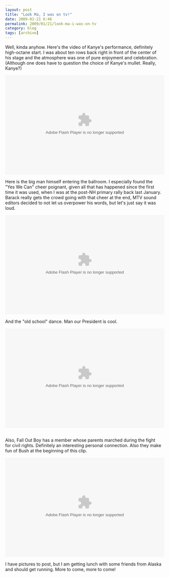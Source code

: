 ```yaml
---
layout: post
title: "Look Ma, I was on tv!"
date: 2009-01-21 6:46
permalink: 2009/01/21/look-ma-i-was-on-tv
category: blog
tags: [archive]
---
```

<p>Well, kinda anyhow. Here&#39;s the video of Kanye&#39;s performance, definitely high-octane start. I was about ten rows back right in front of the center of his stage and the atmosphere was one of pure enjoyment and celebration. (Although one does have to question the choice of Kanye&#39;s mullet. Really, Kanye?)</p>
<embed src="http://media.mtvnservices.com/mgid:uma:video:mtv.com:333663" width="512" height="319" type="application/x-shockwave-flash" flashVars="configParams=vid%3D333663%26uri%3Dmgid%3Auma%3Avideo%3Amtv.com%3A333663" allowFullScreen="true" allowScriptAccess="always" base="."></embed>
</p>
<p>Here is the big man himself entering the ballroom. I especially found the &quot;Yes We Can&quot; cheer poignant, given all that has happened since the first time it was used, when I was at the post-NH primary rally back last January. Barack really gets the crowd going with that cheer at the end, MTV sound editors decided to not let us overpower his words, but let&#39;s just say it was loud.</p>
<p><embed src="http://media.mtvnservices.com/mgid:uma:video:mtv.com:333657" width="512" height="319" type="application/x-shockwave-flash" flashVars="configParams=series%3D2215%26id%3D1603059%26vid%3D333657%26uri%3Dmgid%3Auma%3Avideo%3Amtv.com%3A333657" allowFullScreen="true" allowScriptAccess="always" base="."></embed></p>
And the &quot;old school&quot; dance. Man our President is cool.&nbsp;</p>
<p><embed src="http://media.mtvnservices.com/mgid:uma:video:mtv.com:333652" width="512" height="319" type="application/x-shockwave-flash" flashVars="configParams=series%3D2215%26id%3D1603059%26vid%3D333652%26uri%3Dmgid%3Auma%3Avideo%3Amtv.com%3A333652" allowFullScreen="true" allowScriptAccess="always" base="."></embed></p>

<p><br />Also, Fall Out Boy has a member whose parents marched during the fight for civil rights. Definitely an interesting personal connection. Also they make fun of Bush at the beginning of this clip.</p>
<p><embed src="http://media.mtvnservices.com/mgid:uma:video:mtv.com:333662" width="512" height="319" type="application/x-shockwave-flash" flashVars="configParams=vid%3D333662%26uri%3Dmgid%3Auma%3Avideo%3Amtv.com%3A333662" allowFullScreen="true" allowScriptAccess="always" base="."></embed></p> 
<p>I have pictures to post, but I am getting lunch with some friends from Alaska and should get running. More to come, more to come!</p>